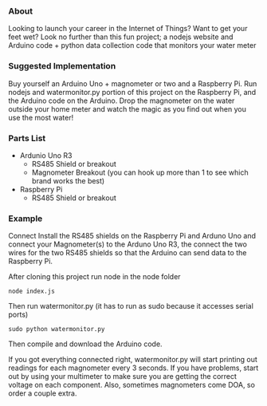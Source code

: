 ### About
Looking to launch your career in the Internet of Things?  Want to get your feet wet?  Look no further than this fun project; a nodejs website and Arduino code + python data collection code that monitors your water meter    

### Suggested Implementation
Buy yourself an Arduino Uno + magnometer or two and a Raspberry Pi.  Run nodejs and watermonitor.py portion of this project on the Raspberry Pi, and the Arduino code on the Arduino.  Drop the magnometer on the water outside your home meter and watch the magic as you find out when you use the most water!

### Parts List
- Ardunio Uno R3
  - RS485 Shield or breakout
  - Magnometer Breakout (you can hook up more than 1 to see which brand works the best)
- Raspberry Pi
  - RS485 Shield or breakout

### Example
Connect Install the RS485 shields on the Raspberry Pi and Arduno Uno and connect your Magnometer(s) to the Arduno Uno R3, the connect the two wires for the two RS485 shields so that the Arduino can send data to the Raspberry Pi.

After cloning this project run node in the node folder

``
node index.js
``

Then run watermonitor.py  (it has to run as sudo because it accesses serial ports)

``
sudo python watermonitor.py
``

Then compile and download the Arduino code.  

If you got everything connected right, watermonitor.py will start printing out readings for each magnometer every 3 seconds.  If you have problems, start out by using your multimeter to make sure you are getting the correct voltage on each component.  Also, sometimes magnometers come DOA, so order a couple extra.
